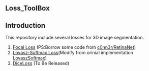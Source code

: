 Loss_ToolBox
---

## Introduction
This repository include several losses for 3D image segmentation.
1. [Focal Loss](https://arxiv.org/abs/1708.02002) (PS:Borrow some code from [c0nn3r/RetinaNet](https://github.com/c0nn3r/RetinaNet))
2. [Lovasz-Softmax Loss](https://arxiv.org/abs/1705.08790)(Modify from orinial implementation [LovaszSoftmax](https://github.com/bermanmaxim/LovaszSoftmax))
3. [DiceLoss](https://arxiv.org/abs/1606.04797) (To Be Released)

